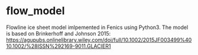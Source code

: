 # flow_model

Flowline ice sheet model imlpemented in Fenics using Python3. The model is based on Brinkerhoff and Johnson 2015: https://agupubs.onlinelibrary.wiley.com/doi/full/10.1002/2015JF003499%4010.1002/%28ISSN%292169-9011.GLACIER1
